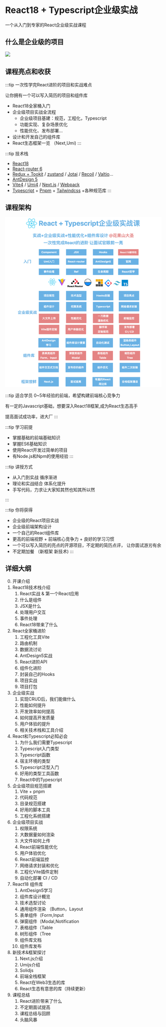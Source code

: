 # React18 + Typescript企业级实战


一个从入门到专家的React企业级实战课程


## 什么是企业级的项目
![](https://cdn.jsdelivr.net/gh/shengxinjing/static/fullstack/intro.jpg)


## 课程亮点和收获

:::tip 一次性学完React进阶的项目和实战难点

让你拥有一个可以写入简历的项目和组件库
-  React18全家桶入门
-  企业级项目实战全流程
   -  企业级项目基建：规范，工程化，Typescript
   -  功能实现、复杂场景优化
   -  性能优化、发布部署... 
-  设计和开发自己的组件库
-  React生态框架一览 （Next,Umi)
:::

:::tip 技术栈

- [React18](https://beta.reactjs.org/)
- [React-router 6](https://reactrouter.com/en/main) 
- [Redux + Tookit](https://redux-toolkit.js.org/) / [zustand](https://zustand-demo.pmnd.rs/) / [Jotai](https://jotai.org/) / [Recoil](https://recoiljs.org/) / [Valtio](https://valtio.pmnd.rs/)...
- [AntDesign 5](https://ant.design/)
- [Vite4](https://vitejs.dev/) / [Umi4](https://v2.umijs.org/) / [Next.js](https://nextjs.org/) / [Webpack](https://webpack.js.org/)
- [Typescript](https://www.typescriptlang.org/) + [Pnpm](https://pnpm.io/) + [Tailwindcss](https://tailwindcss.com/) +各种规范库
:::



## 课程架构
![](/react/arch.jpg)

:::tip 适合学员
0~5年经验的前端，希望构建前端核心竞争力

有一定的Javascript基础，想要深入React18框架,成为React生态高手

提高面试成功率，进大厂
:::

:::tip 学习前提
- 掌握基础的前端基础知识
- 掌握ES6基础知识
- 使用React开发过简单的项目
- 有Node.js和Npm的使用经验
:::


:::tip 讲授方式


- 从入门到实战 循序渐进
- 理论和实战结合  体系化提升
- 手写代码，力求让大家知其然也知其所以然

:::

:::tip 你将获得
- 企业级的React项目实战
- 企业级前端架构设计
- 一个自己的React组件库
- 更高的前端视野 + 前端核心竞争力  + 良好的学习习惯
- 一个可以写入简历的亮点的开源项目，不定期的简历点评， 让你面试游刃有余
- 不定期加餐 （新框架 新技术)
:::
## 详细大纲


0. 开课介绍
1. React18技术栈介绍
	1. React实战 & 第一个React应用 
	2. 什么是组件 
	3. JSX是什么 
	4. 处理用户交互 
	5. 事件处理 
	6. React18带来了什么
2. React全家桶进阶
	1. 工程化工具Vite
	2. 路由机制 
	3. 数据流讨论 
	4. AntDesign5实战 
	5. React进阶API
	6. 组件化进阶
	7. 封装自己的Hooks
	8. 项目实战 
	9. 项目打包
3. 企业级实战
	1. 实现CRUD后，我们能做什么 
	2. 性能如何提升
	3. 开发效率如何提高 
	4. 如何提高开发质量 
	5. 用户体验的提升 
	6. 相关技术栈和工具介绍
4. React和Typescript必知必会 
	1. 为什么我们需要Typescript
	2. Typescript入门类型
	3. Typescript函数
	4. 宿主环境的类型
	5. Typescript泛型入门
	6. 好用的类型工具函数
	7. React中的Typescript
5. 企业级项目规范搭建
	1. Vite + pnpm 
	2. 代码规范
	3. 目录规范搭建 
	4. 好用的脚本工具
	7. 工程化系统搭建
6. 企业级项目实战
	1. 权限系统 
	2. 大数据量如何渲染 
	3. 大文件如何上传 
	4. React前端性能优化
	5. 用户体验优化
	6. React前端监控 
	7. 网络请求封装和优化 
	8. 工程化Vite插件定制
	9. 自动化部署 CI / CD
7. React18 组件库
	1. AntDesign5学习 
	2. 组件库设计概览 
	3. 技术选型讨论 
	4. 通用组件渲染 （Button，Layout 
	5. 表单组件（Form,Input 
	6. 弹窗组件（Modal,Notification 
	7. 表格组件（Table 
	8. 树形组件（Tree 
	9. 组件库文档 
	10. 组件库发布
8. 新技术&框架探讨
	1. Next.js介绍 
	2. Umijs介绍
	3. Solidjs 
	4. 前端全栈框架 
	5. React在Web3生态的库
	6. React生态有意思的库（持续更新）
9. 课程总结
	1. React进阶带来了什么 
	2. 不定期面试提高 
	3. 课程总结与回顾 
	4. 头脑风暴


